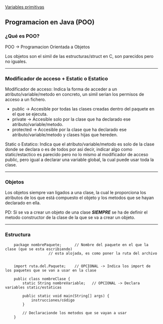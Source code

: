 [Variables primitivas](./variables)

## Programacion en Java (POO)

### ¿Qué es POO?

POO -> Programacion Orientada a Objetos

Los objetos son el simil de las estructuras/struct en C, son parecidos pero no iguales.

---
### Modificador de acceso + Estatic o Estatico

Modificador de acceso: Indica la forma de acceder a un atributo/variable/metodo en concreto, un simil serian los permisos de acceso a un fichero.
+ public	-> Accesible por todas las clases creadas dentro del paquete en el que se ejecuta.
+ private	-> Accesible solo por la clase que ha declarado ese atributo/variable/metodo.
+ protected	-> Accesible por la clase que ha declarado ese atributo/variable/metodo y clases hijas que hereden.

Static o Estatico: Indica que el atributo/variable/metodo es solo de la clase donde se declara o es de todos por asi decir, indicar algo como static/estactico es parecido pero no lo mismo al modificador de acceso public, pero igual a declarar una variable global, la cual puede usar toda la clase.

---
### Objetos

Los objetos siempre van ligados a una clase, la cual le proporciona los atributos de los que está compuesto el objeto y los metodos que se hayan declarado en ella.

PD: Si se va a crear un objeto de una clase *__SIEMPRE__* se ha de definir el metodo constructor de la clase de la que se va a crear un objeto.

---
### Estructura

```
	package nombrePaquete;		// Nombre del paquete en el que la clase (que se esta escribiendo)
					// esta alojada, es como poner la ruta del archivo


	import ruta.del.Paquete;	// OPCIONAL -> Indica los import de los paquetes que se van a usar en la clase

	public class nombreClase {
		static String nombreVariable;	// OPCIONAL -> Declara variables static/estaticas
		
		public static void main(String[] args) {
			instrucciones/código
		}
		
		// Declaracionde los metodos que se vayan a usar
	}
```
